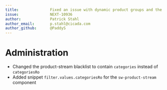 ```yaml
---
title:              Fixed an issue with dynamic product groups and the category association
issue:              NEXT-10936
author:             Patrick Stahl
author_email:       p.stahl@cicada.com
author_github:      @PaddyS
---
```

# Administration
* Changed the product-stream blacklist to contain `categories` instead of `categoriesRo`
* Added snippet `filter.values.categoriesRo` for the `sw-product-stream` component
